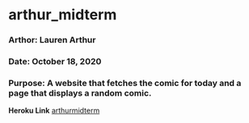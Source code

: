 # arthur_midterm

### Arthor: Lauren Arthur
### Date: October 18, 2020
### Purpose: A website that fetches the comic for today and a page that displays a random comic. 

**Heroku Link**
[arthurmidterm](https://arthurmidterm.herokuapp.com)
